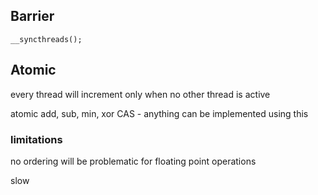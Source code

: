 ## Barrier

`__syncthreads();`

## Atomic
every thread will increment only when no other thread is active 

atomic add, sub, min, xor
CAS - anything can be implemented using this 


### limitations
no ordering 
	will be problematic for floating point operations

slow

